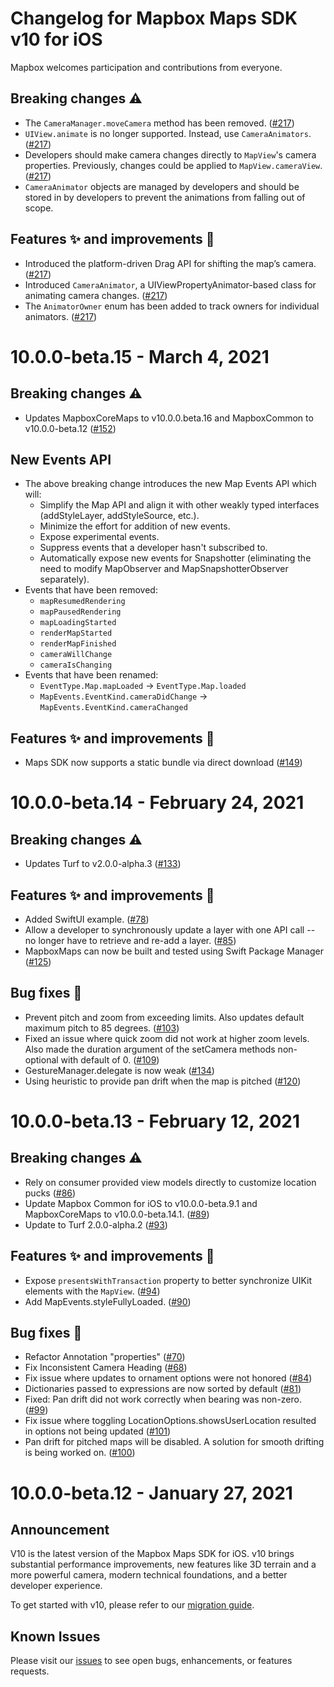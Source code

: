 # Changelog for Mapbox Maps SDK v10 for iOS

Mapbox welcomes participation and contributions from everyone.
## Breaking changes ⚠️
* The `CameraManager.moveCamera` method has been removed. ([#217](https://github.com/mapbox/mapbox-maps-ios/pull/217))
* `UIView.animate` is no longer supported. Instead, use `CameraAnimators`. ([#217](https://github.com/mapbox/mapbox-maps-ios/pull/217))
* Developers should make camera changes directly to `MapView`'s camera properties. Previously, changes could be applied to `MapView.cameraView`. ([#217](https://github.com/mapbox/mapbox-maps-ios/pull/217))
* `CameraAnimator` objects are managed by developers and should be stored in by developers to prevent the animations from falling out of scope. 

## Features ✨ and improvements 🏁
* Introduced the platform-driven Drag API for shifting the map’s camera.  ([#217](https://github.com/mapbox/mapbox-maps-ios/pull/217))
* Introduced `CameraAnimator`, a UIViewPropertyAnimator-based class for animating camera changes. ([#217](https://github.com/mapbox/mapbox-maps-ios/pull/217))
* The `AnimatorOwner` enum has been added to track owners for individual animators. ([#217](https://github.com/mapbox/mapbox-maps-ios/pull/217))


# 10.0.0-beta.15 - March 4, 2021

## Breaking changes ⚠️
* Updates MapboxCoreMaps to v10.0.0.beta.16 and MapboxCommon to v10.0.0-beta.12 ([#152](https://github.com/mapbox/mapbox-maps-ios/pull/152))

## New Events API
* The above breaking change introduces the new Map Events API which will:
    * Simplify the Map API and align it with other weakly typed interfaces (addStyleLayer, addStyleSource, etc.).
    * Minimize the effort for addition of new events.
    * Expose experimental events.
    * Suppress events that a developer hasn't subscribed to.
    * Automatically expose new events for Snapshotter (eliminating the need to modify MapObserver and MapSnapshotterObserver separately).
* Events that have been removed:
    * `mapResumedRendering`
    * `mapPausedRendering`
    * `mapLoadingStarted`
    * `renderMapStarted` 
    * `renderMapFinished`
    * `cameraWillChange`
    * `cameraIsChanging`
* Events that have been renamed:
    * `EventType.Map.mapLoaded` -> `EventType.Map.loaded`
    * `MapEvents.EventKind.cameraDidChange` -> `MapEvents.EventKind.cameraChanged`

## Features ✨ and improvements 🏁
* Maps SDK now supports a static bundle via direct download ([#149](https://github.com/mapbox/mapbox-maps-ios/pull/149))

# 10.0.0-beta.14 - February 24, 2021

## Breaking changes ⚠️
* Updates Turf to v2.0.0-alpha.3 ([#133](https://github.com/mapbox/mapbox-maps-ios/pull/133))

## Features ✨ and improvements 🏁
* Added SwiftUI example. ([#78](https://github.com/mapbox/mapbox-maps-ios/pull/78))
* Allow a developer to synchronously update a layer with one API call -- no longer have to retrieve and re-add a layer. ([#85](https://github.com/mapbox/mapbox-maps-ios/pull/85))
* MapboxMaps can now be built and tested using Swift Package Manager ([#125](https://github.com/mapbox/mapbox-maps-ios/pull/125))

## Bug fixes 🐞
* Prevent pitch and zoom from exceeding limits. Also updates default maximum pitch to 85 degrees. ([#103](https://github.com/mapbox/mapbox-maps-ios/pull/103))
* Fixed an issue where quick zoom did not work at higher zoom levels. Also made the duration argument of the setCamera methods non-optional with default of 0. ([#109](https://github.com/mapbox/mapbox-maps-ios/pull/109))
* GestureManager.delegate is now weak ([#134](https://github.com/mapbox/mapbox-maps-ios/pull/134))
* Using heuristic to provide pan drift when the map is pitched ([#120](https://github.com/mapbox/mapbox-maps-ios/pull/120))

# 10.0.0-beta.13 - February 12, 2021

## Breaking changes ⚠️
* Rely on consumer provided view models directly to customize location pucks  ([#86](https://github.com/mapbox/mapbox-maps-ios/pull/86))
* Update Mapbox Common for iOS to v10.0.0-beta.9.1 and MapboxCoreMaps to v10.0.0-beta.14.1. ([#89](https://github.com/mapbox/mapbox-maps-ios/pull/89))
* Update to Turf 2.0.0-alpha.2 ([#93](https://github.com/mapbox/mapbox-maps-ios/pull/93))

## Features ✨ and improvements 🏁
* Expose `presentsWithTransaction` property to better synchronize UIKit elements with the `MapView`. ([#94](https://github.com/mapbox/mapbox-maps-ios/pull/94))
* Add MapEvents.styleFullyLoaded.  ([#90](https://github.com/mapbox/mapbox-maps-ios/pull/90))


## Bug fixes 🐞
* Refactor Annotation "properties" ([#70](https://github.com/mapbox/mapbox-maps-ios/pull/70))
* Fix Inconsistent Camera Heading ([#68](https://github.com/mapbox/mapbox-maps-ios/pull/68))
* Fix issue where updates to ornament options were not honored ([#84](https://github.com/mapbox/mapbox-maps-ios/pull/84))
* Dictionaries passed to expressions are now sorted by default ([#81](https://github.com/mapbox/mapbox-maps-ios/pull/81))
* Fixed: Pan drift did not work correctly when bearing was non-zero. ([#99](https://github.com/mapbox/mapbox-maps-ios/pull/99))
* Fix issue where toggling LocationOptions.showsUserLocation resulted in options not being updated ([#101](https://github.com/mapbox/mapbox-maps-ios/pull/101))
* Pan drift for pitched maps will be disabled. A solution for smooth drifting is being worked on. ([#100](https://github.com/mapbox/mapbox-maps-ios/pull/100))


# 10.0.0-beta.12 - January 27, 2021

## Announcement

V10 is the latest version of the Mapbox Maps SDK for iOS. v10 brings substantial performance improvements, new features like 3D terrain and a more powerful camera, modern technical foundations, and a better developer experience.

To get started with v10, please refer to our [migration guide](https://docs.mapbox.com/ios/beta/maps/guides/migrate-to-v10/).

## Known Issues

Please visit our [issues](https://github.com/mapbox/mapbox-maps-ios/issues) to see open bugs, enhancements, or features requests.
